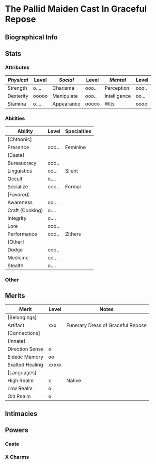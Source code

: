 # The Pallid Maiden Cast In Graceful Repose
## Biographical Info

## Stats

### Attributes
| *Physical*  | Level  | *Social*    | Level  | *Mental*       | Level
|-------------|--------|-------------|--------|----------------|--------
| Strength    | o....  | Charisma    | ooo..  | Perception     | ooo..
| Dexterity   | ooooo  | Manipulate  | ooo..  | Intelligence   | oo...
| Stamina     | o....  | Appearance  | ooooo  | Wits           | oooo.

### Abilities
| **Ability**     | Level | Specialties      |
|-----------------|-------|------------------|
| [Chthonic]              |
| Presence        | ooo.. | Feminine
| [Caste]                 |
| Bureaucracy     | ooo.. |
| Linguistics     | oo... | Silent
| Occult          | o.... |
| Socialize       | ooo.. | Formal
| [Favored]               |
| Awareness       | oo... |
| Craft (Cooking) | o.... |
| Integrity       | o.... |
| Lore            | ooo.. |
| Performance     | ooo.. | Zithers
| [Other]                 |
| Dodge           | ooo.. |
| Medicine        | oo... |
| Stealth         | o.... |

### Other

## Merits
| Merit           | Level | Notes
|-----------------|-------|-----------
| [Belongings]
| Artifact        | xxx   | Funerary Dress of Graceful Repose
| [Connections]
| [Innate]
| Direction Sense | o     |
| Eidetic Memory  | oo    |
| Exalted Healing | xxxxx |
| [Languages]
| High Realm      | x     | Native
| Low Realm       | o     |
| Old Realm       | o     |

## Intimacies

## Powers
### Caste
### X Charms